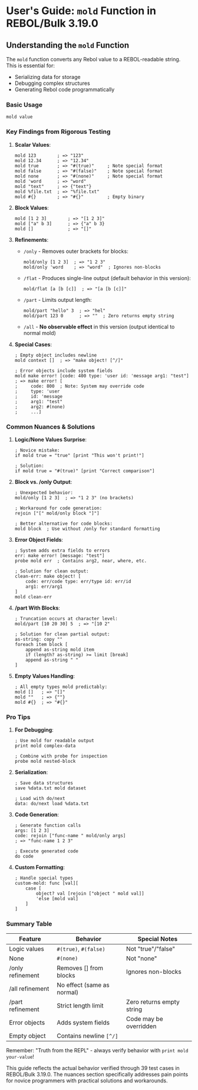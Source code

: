 # User's Guide: `mold` Function in REBOL/Bulk 3.19.0

## Understanding the `mold` Function

The `mold` function converts any Rebol value to a REBOL-readable string. This is essential for:
- Serializing data for storage
- Debugging complex structures
- Generating Rebol code programmatically

### Basic Usage
```rebol
mold value
```

### Key Findings from Rigorous Testing
1. **Scalar Values**:
   ```rebol
   mold 123        ; => "123"
   mold 12.34      ; => "12.34"
   mold true       ; => "#(true)"     ; Note special format
   mold false      ; => "#(false)"    ; Note special format
   mold none       ; => "#(none)"     ; Note special format
   mold 'word      ; => "word"
   mold "text"     ; => {"text"}
   mold %file.txt  ; => "%file.txt"
   mold #{}        ; => "#{}"         ; Empty binary
   ```

2. **Block Values**:
   ```rebol
   mold [1 2 3]        ; => "[1 2 3]"
   mold ["a" b 3]      ; => {"a" b 3}
   mold []             ; => "[]"
   ```

3. **Refinements**:
   - `/only` - Removes outer brackets for blocks:
     ```rebol
     mold/only [1 2 3]  ; => "1 2 3"
     mold/only 'word    ; => "word"  ; Ignores non-blocks
     ```
   - `/flat` - Produces single-line output (default behavior in this version):
     ```rebol
     mold/flat [a [b [c]]  ; => "[a [b [c]]" 
     ```
   - `/part` - Limits output length:
     ```rebol
     mold/part "hello" 3  ; => "hel"
     mold/part 123 0      ; => ""  ; Zero returns empty string
     ```
   - `/all` - **No observable effect** in this version (output identical to normal mold)

4. **Special Cases**:
   ```rebol
   ; Empty object includes newline
   mold context []  ; => "make object! [^/]"

   ; Error objects include system fields
   mold make error! [code: 400 type: 'user id: 'message arg1: "test"]
   ; => make error! [
   ;     code: 800  ; Note: System may override code
   ;     type: 'user
   ;     id: 'message
   ;     arg1: "test"
   ;     arg2: #(none)
   ;     ...]
   ```

### Common Nuances & Solutions
1. **Logic/None Values Surprise**:
   ```rebol
   ; Novice mistake:
   if mold true = "true" [print "This won't print!"]

   ; Solution:
   if mold true = "#(true)" [print "Correct comparison"]
   ```

2. **Block vs. /only Output**:
   ```rebol
   ; Unexpected behavior:
   mold/only [1 2 3]  ; => "1 2 3" (no brackets)

   ; Workaround for code generation:
   rejoin ["[" mold/only block "]"]

   ; Better alternative for code blocks:
   mold block  ; Use without /only for standard formatting
   ```

3. **Error Object Fields**:
   ```rebol
   ; System adds extra fields to errors
   err: make error! [message: "test"]
   probe mold err  ; Contains arg2, near, where, etc.

   ; Solution for clean output:
   clean-err: make object! [
       code: err/code type: err/type id: err/id 
       arg1: err/arg1
   ]
   mold clean-err
   ```

4. **/part With Blocks**:
   ```rebol
   ; Truncation occurs at character level:
   mold/part [10 20 30] 5  ; => "[10 2"

   ; Solution for clean partial output:
   as-string: copy ""
   foreach item block [
       append as-string mold item
       if (length? as-string) >= limit [break]
       append as-string " "
   ]
   ```

5. **Empty Values Handling**:
   ```rebol
   ; All empty types mold predictably:
   mold []   ; => "[]"
   mold ""   ; => {""}
   mold #{}  ; => "#{}"
   ```

### Pro Tips
1. **For Debugging**:
   ```rebol
   ; Use mold for readable output
   print mold complex-data

   ; Combine with probe for inspection
   probe mold nested-block
   ```

2. **Serialization**:
   ```rebol
   ; Save data structures
   save %data.txt mold dataset

   ; Load with do/next
   data: do/next load %data.txt
   ```

3. **Code Generation**:
   ```rebol
   ; Generate function calls
   args: [1 2 3]
   code: rejoin ["func-name " mold/only args]
   ; => "func-name 1 2 3"

   ; Execute generated code
   do code
   ```

4. **Custom Formatting**:
   ```rebol
   ; Handle special types
   custom-mold: func [val][
       case [
           object? val [rejoin ["object " mold val]]
           'else [mold val]
       ]
   ]
   ```

### Summary Table
| Feature          | Behavior                          | Special Notes                 |
|------------------|-----------------------------------|-------------------------------|
| Logic values     | `#(true)`, `#(false)`            | Not "true"/"false"            |
| None             | `#(none)`                        | Not "none"                    |
| /only refinement | Removes [] from blocks            | Ignores non-blocks            |
| /all refinement  | No effect (same as normal)        |                               |
| /part refinement | Strict length limit               | Zero returns empty string     |
| Error objects    | Adds system fields                | Code may be overridden        |
| Empty object     | Contains newline `[^/]`           |                               |

Remember: "Truth from the REPL" - always verify behavior with `print mold your-value`!

This guide reflects the actual behavior verified through 39 test cases in REBOL/Bulk 3.19.0. The nuances section specifically addresses pain points for novice programmers with practical solutions and workarounds.
